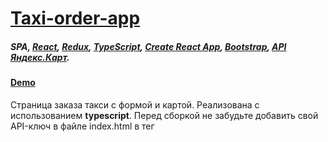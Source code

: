 # [Taxi-order-app](https://my420.github.io/TaxiOrderApp/)

##### SPA, [React](https://reactjs.org/), [Redux](https://redux.js.org/), [TypeScript](https://www.typescriptlang.org/), [Create React App](https://facebook.github.io/create-react-app/), [Bootstrap](https://getbootstrap.com/), [API Яндекс.Карт](https://tech.yandex.ru/maps/jsapi/).

#### [Demo](https://my420.github.io/TaxiOrderApp/)
 
Cтраница заказа такси с формой и картой. Реализована с использованием **typescript**.
Перед сборкой не забудьте добавить свой API-ключ в файле index.html в тег <script> с подключением Яндекс.Карт. [Подробнее](https://tech.yandex.ru/maps/jsapi/doc/2.1/quick-start/index-docpage/#load_api).

